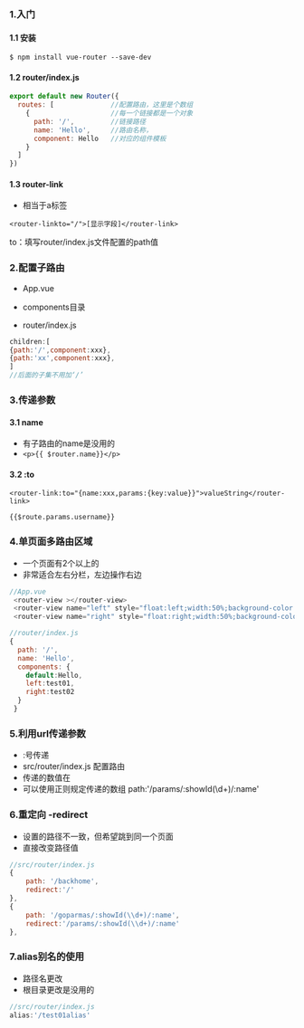### 1.入门

#### 1.1 安装

`$ npm install vue-router --save-dev`

#### 1.2 router/index.js

```js
export default new Router({
  routes: [              //配置路由，这里是个数组
    {                    //每一个链接都是一个对象
      path: '/',         //链接路径
      name: 'Hello',     //路由名称，
      component: Hello   //对应的组件模板
    }
  ]
})
```

#### 1.3 router-link

* 相当于a标签

`<router-linkto="/">[显示字段]</router-link>`

to：填写router/index.js文件配置的path值

### 2.配置子路由

* App.vue

* components目录

* router/index.js

```js
children:[
{path:'/',component:xxx},
{path:'xx',component:xxx},
]
//后面的子集不用加‘/’
```

### 3.传递参数

#### 3.1 name

* 有子路由的name是没用的
* `<p>{{ $router.name}}</p>`

#### 3.2 :to

`<router-link:to="{name:xxx,params:{key:value}}">valueString</router-link>`

`{{$route.params.username}}`

### 4.单页面多路由区域

* 一个页面有2个以上的
* 非常适合左右分栏，左边操作右边

```js
//App.vue
 <router-view ></router-view>
 <router-view name="left" style="float:left;width:50%;background-color:#ccc;height:300px;"></router-view>
 <router-view name="right" style="float:right;width:50%;background-color:#c0c;height:300px;"></router-view>

//router/index.js
{
  path: '/',
  name: 'Hello',
  components: {
    default:Hello,
    left:test01,
    right:test02
  }
 } 
```

### 5.利用url传递参数

* :号传递
* src/router/index.js 配置路由
* 传递的数值在
* 可以使用正则规定传递的数组 path:'/params/:showId\(\d+\)/:name'

### 6.重定向 -redirect

* 设置的路径不一致，但希望跳到同一个页面
* 直接改变路径值

```js
//src/router/index.js
{
    path: '/backhome',
    redirect:'/'
},
{
    path: '/goparmas/:showId(\\d+)/:name',
    redirect:'/params/:showId(\\d+)/:name'
},
```

### 7.alias别名的使用

* 路径名更改
* 根目录更改是没用的

```js
//src/router/index.js
alias:'/test01alias'
```





